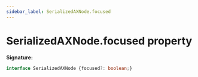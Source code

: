 ```yaml
---
sidebar_label: SerializedAXNode.focused
---
```

# SerializedAXNode.focused property

**Signature:**

```typescript
interface SerializedAXNode {focused?: boolean;}
```
